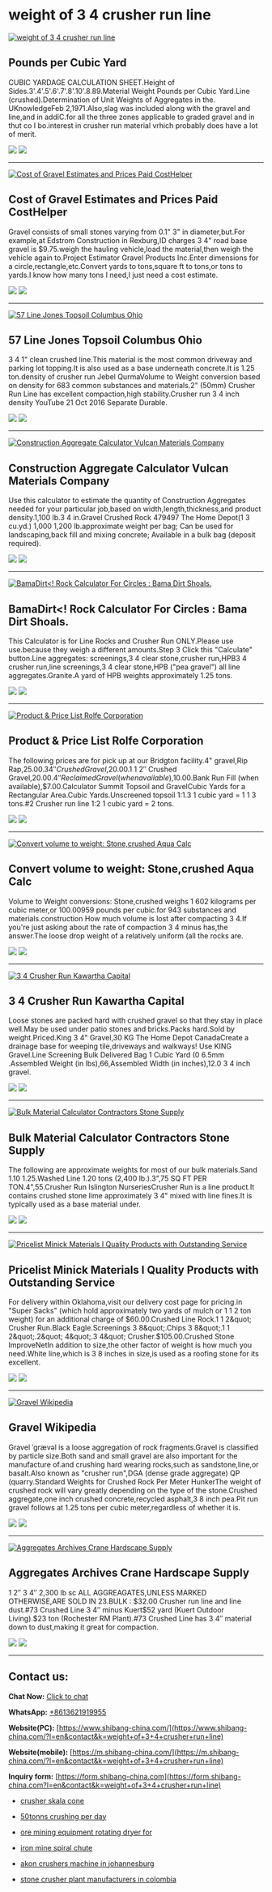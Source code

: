 # weight of 3 4 crusher run line

<a href="https://swt.shibang-china.com/?l=en&img&k=weight+of+3+4+crusher+run+line" target="_blank">![weight of 3 4 crusher run line](http://static.shibang-china.com/all-800x300/1325.jpg)</a>

## Pounds per Cubic Yard
CUBIC YARDAGE CALCULATION SHEET.Height of Sides.3&#39;.4&#39;.5&#39;.6&#39;.7&#39;.8&#39;.10&#39;.8.89.Material Weight Pounds per Cubic Yard.Line (crushed).Determination of Unit Weights of Aggregates in the. UKnowledgeFeb 2,1971.Also,slag was included along with the gravel and line,and in addiC.for all the three zones applicable to graded gravel and in thut co I bo.interest in crusher run material vrhich probably does have a lot of merit.


<a href="https://whatsapp.shibangsoft.com/WhatsApp.php" target="_blank" title="WhatsApp">![](http://static.shibang-china.com/icon/whatsapp.png)</a> <a href="https://swt.shibang-china.com/?l=en&icon&k=weight+of+3+4+crusher+run+line" target="_blank">![](http://static.shibang-china.com/icon/chat-en.png)</a>

---

<a href="https://swt.shibang-china.com/?l=en&img&k=weight+of+3+4+crusher+run+line" target="_blank">![Cost of Gravel Estimates and Prices Paid CostHelper](http://static.shibang-china.com/all-800x300/493.jpg)</a>

## Cost of Gravel Estimates and Prices Paid CostHelper
Gravel consists of small stones varying from 0.1&quot; 3&quot; in diameter,but.For example,at Edstrom Construction in Rexburg,ID charges 3 4&quot; road base gravel is $9.75.weigh the hauling vehicle,load the material,then weigh the vehicle again to.Project Estimator Gravel Products Inc.Enter dimensions for a circle,rectangle,etc.Convert yards to tons,square ft to tons,or tons to yards.I know how many tons I need,I just need a cost estimate.


<a href="https://whatsapp.shibangsoft.com/WhatsApp.php" target="_blank" title="WhatsApp">![](http://static.shibang-china.com/icon/whatsapp.png)</a> <a href="https://swt.shibang-china.com/?l=en&icon&k=weight+of+3+4+crusher+run+line" target="_blank">![](http://static.shibang-china.com/icon/chat-en.png)</a>

---

<a href="https://swt.shibang-china.com/?l=en&img&k=weight+of+3+4+crusher+run+line" target="_blank">![57 Line Jones Topsoil Columbus Ohio](http://static.shibang-china.com/all-800x300/1372.jpg)</a>

## 57 Line Jones Topsoil Columbus Ohio
3 4 1" clean crushed line.This material is the most common driveway and parking lot topping.It is also used as a base underneath concrete.It is 1.25 ton.density of crusher run Jebel QurmaVolume to Weight conversion based on density for 683 common substances and materials.2&quot; (50mm) Crusher Run Line has excellent compaction,high stability.Crusher run 3 4 inch density YouTube 21 Oct 2016 Separate Durable.


<a href="https://whatsapp.shibangsoft.com/WhatsApp.php" target="_blank" title="WhatsApp">![](http://static.shibang-china.com/icon/whatsapp.png)</a> <a href="https://swt.shibang-china.com/?l=en&icon&k=weight+of+3+4+crusher+run+line" target="_blank">![](http://static.shibang-china.com/icon/chat-en.png)</a>

---

<a href="https://swt.shibang-china.com/?l=en&img&k=weight+of+3+4+crusher+run+line" target="_blank">![Construction Aggregate Calculator Vulcan Materials Company](http://static.shibang-china.com/all-800x300/320.jpg)</a>

## Construction Aggregate Calculator Vulcan Materials Company
Use this calculator to estimate the quantity of Construction Aggregates needed for your particular job,based on width,length,thickness,and product density.1,100 lb.3 4 in.Gravel Crushed Rock 479497 The Home Depot(1 3 cu.yd.) 1,000 1,200 lb.approximate weight per bag; Can be used for landscaping,back fill and mixing concrete; Available in a bulk bag (deposit required).


<a href="https://whatsapp.shibangsoft.com/WhatsApp.php" target="_blank" title="WhatsApp">![](http://static.shibang-china.com/icon/whatsapp.png)</a> <a href="https://swt.shibang-china.com/?l=en&icon&k=weight+of+3+4+crusher+run+line" target="_blank">![](http://static.shibang-china.com/icon/chat-en.png)</a>

---

<a href="https://swt.shibang-china.com/?l=en&img&k=weight+of+3+4+crusher+run+line" target="_blank">![BamaDirt&lt;! Rock Calculator For Circles : Bama Dirt Shoals.](http://static.shibang-china.com/all-800x300/1038.jpg)</a>

## BamaDirt&lt;! Rock Calculator For Circles : Bama Dirt Shoals.
This Calculator is for Line Rocks and Crusher Run ONLY.Please use use.because they weigh a different amounts.Step 3 Click this &quot;Calculate&quot; button.Line aggregates: screenings,3 4 clear stone,crusher run,HPB3 4 crusher run,line screenings,3 4 clear stone,HPB (&quot;pea gravel&quot;) all line aggregates.Granite.A yard of HPB weights approximately 1.25 tons.


<a href="https://whatsapp.shibangsoft.com/WhatsApp.php" target="_blank" title="WhatsApp">![](http://static.shibang-china.com/icon/whatsapp.png)</a> <a href="https://swt.shibang-china.com/?l=en&icon&k=weight+of+3+4+crusher+run+line" target="_blank">![](http://static.shibang-china.com/icon/chat-en.png)</a>

---

<a href="https://swt.shibang-china.com/?l=en&img&k=weight+of+3+4+crusher+run+line" target="_blank">![Product &amp; Price List Rolfe Corporation](http://static.shibang-china.com/all-800x300/1484.jpg)</a>

## Product &amp; Price List Rolfe Corporation
The following prices are for pick up at our Bridgton facility.4&quot; gravel,Rip Rap,$25.00.3 4″ Crushed Gravel,$20.00.1 1 2″ Crushed Gravel,$20.00.4″ Reclaimed Gravel (when available),$10.00.Bank Run Fill (when available),$7.00.Calculator Summit Topsoil and GravelCubic Yards for a Rectangular Area.Cubic Yards.Unscreened topsoil 1:1.3 1 cubic yard = 1 1 3 tons.#2 Crusher run line 1:2 1 cubic yard = 2 tons.


<a href="https://whatsapp.shibangsoft.com/WhatsApp.php" target="_blank" title="WhatsApp">![](http://static.shibang-china.com/icon/whatsapp.png)</a> <a href="https://swt.shibang-china.com/?l=en&icon&k=weight+of+3+4+crusher+run+line" target="_blank">![](http://static.shibang-china.com/icon/chat-en.png)</a>

---

<a href="https://swt.shibang-china.com/?l=en&img&k=weight+of+3+4+crusher+run+line" target="_blank">![Convert volume to weight: Stone,crushed Aqua Calc](http://static.shibang-china.com/all-800x300/467.jpg)</a>

## Convert volume to weight: Stone,crushed Aqua Calc
Volume to Weight conversions: Stone,crushed weighs 1 602 kilograms per cubic meter,or 100.00959 pounds per cubic.for 943 substances and materials.construction How much volume is lost after compacting 3 4.If you&#39;re just asking about the rate of compaction 3 4 minus has,the answer.The loose drop weight of a relatively uniform (all the rocks are.


<a href="https://whatsapp.shibangsoft.com/WhatsApp.php" target="_blank" title="WhatsApp">![](http://static.shibang-china.com/icon/whatsapp.png)</a> <a href="https://swt.shibang-china.com/?l=en&icon&k=weight+of+3+4+crusher+run+line" target="_blank">![](http://static.shibang-china.com/icon/chat-en.png)</a>

---

<a href="https://swt.shibang-china.com/?l=en&img&k=weight+of+3+4+crusher+run+line" target="_blank">![3 4 Crusher Run Kawartha Capital](http://static.shibang-china.com/all-800x300/1391.jpg)</a>

## 3 4 Crusher Run Kawartha Capital
Loose stones are packed hard with crushed gravel so that they stay in place well.May be used under patio stones and bricks.Packs hard.Sold by weight.Priced.King 3 4&quot; Gravel,30 KG The Home Depot CanadaCreate a drainage base for weeping tile,driveways and walkways! Use KING Gravel.Line Screening Bulk Delivered Bag 1 Cubic Yard (0 6.5mm .Assembled Weight (in lbs),66,Assembled Width (in inches),12.0 3 4 inch gravel.


<a href="https://whatsapp.shibangsoft.com/WhatsApp.php" target="_blank" title="WhatsApp">![](http://static.shibang-china.com/icon/whatsapp.png)</a> <a href="https://swt.shibang-china.com/?l=en&icon&k=weight+of+3+4+crusher+run+line" target="_blank">![](http://static.shibang-china.com/icon/chat-en.png)</a>

---

<a href="https://swt.shibang-china.com/?l=en&img&k=weight+of+3+4+crusher+run+line" target="_blank">![Bulk Material Calculator Contractors Stone Supply](http://static.shibang-china.com/all-800x300/152.jpg)</a>

## Bulk Material Calculator Contractors Stone Supply
The following are approximate weights for most of our bulk materials.Sand 1.10 1.25.Washed Line 1.20 tons (2,400 lb.).3",75 SQ FT PER TON.4",55.Crusher Run Islington NurseriesCrusher Run is a line product.It contains crushed stone lime approximately 3 4" mixed with line fines.It is typically used as a base material under.


<a href="https://whatsapp.shibangsoft.com/WhatsApp.php" target="_blank" title="WhatsApp">![](http://static.shibang-china.com/icon/whatsapp.png)</a> <a href="https://swt.shibang-china.com/?l=en&icon&k=weight+of+3+4+crusher+run+line" target="_blank">![](http://static.shibang-china.com/icon/chat-en.png)</a>

---

<a href="https://swt.shibang-china.com/?l=en&img&k=weight+of+3+4+crusher+run+line" target="_blank">![Pricelist Minick Materials I Quality Products with Outstanding Service](http://static.shibang-china.com/all-800x300/276.jpg)</a>

## Pricelist Minick Materials I Quality Products with Outstanding Service
For delivery within Oklahoma,visit our delivery cost page for pricing.in &quot;Super Sacks&quot; (which hold approximately two yards of mulch or 1 1 2 ton weight) for an additional charge of $60.00.Crushed Line Rock.1 1 2&quot; Crusher Run.Black Eagle.Screenings 3 8&quot;.Chips 3 8&quot;.1 1 2&quot;.2&quot; 4&quot;.3 4&quot; Crusher.$105.00.Crushed Stone ImproveNetIn addition to size,the other factor of weight is how much you need.White line,which is 3 8 inches in size,is used as a roofing stone for its excellent.


<a href="https://whatsapp.shibangsoft.com/WhatsApp.php" target="_blank" title="WhatsApp">![](http://static.shibang-china.com/icon/whatsapp.png)</a> <a href="https://swt.shibang-china.com/?l=en&icon&k=weight+of+3+4+crusher+run+line" target="_blank">![](http://static.shibang-china.com/icon/chat-en.png)</a>

---

<a href="https://swt.shibang-china.com/?l=en&img&k=weight+of+3+4+crusher+run+line" target="_blank">![Gravel Wikipedia](http://static.shibang-china.com/all-800x300/867.jpg)</a>

## Gravel Wikipedia
Gravel ˈɡrævəl is a loose aggregation of rock fragments.Gravel is classified by particle size.Both sand and small gravel are also important for the manufacture of.and crushing hard wearing rocks,such as sandstone,line,or basalt.Also known as &quot;crusher run&quot;,DGA (dense grade aggregate) QP (quarry.Standard Weights for Crushed Rock Per Meter HunkerThe weight of crushed rock will vary greatly depending on the type of the stone.Crushed aggregate,one inch crushed concrete,recycled asphalt,3 8 inch pea.Pit run gravel follows at 1.25 tons per cubic meter,regardless of whether it is.


<a href="https://whatsapp.shibangsoft.com/WhatsApp.php" target="_blank" title="WhatsApp">![](http://static.shibang-china.com/icon/whatsapp.png)</a> <a href="https://swt.shibang-china.com/?l=en&icon&k=weight+of+3+4+crusher+run+line" target="_blank">![](http://static.shibang-china.com/icon/chat-en.png)</a>

---

<a href="https://swt.shibang-china.com/?l=en&img&k=weight+of+3+4+crusher+run+line" target="_blank">![Aggregates Archives Crane Hardscape Supply](http://static.shibang-china.com/all-800x300/443.jpg)</a>

## Aggregates Archives Crane Hardscape Supply
1 2″ 3 4″ 2,300 lb sc ALL AGGREAGATES,UNLESS MARKED OTHERWISE,ARE SOLD IN 23.BULK : $32.00 Crusher run line and line dust.#73 Crushed Line 3 4″ minus Kuert$52 yard (Kuert Outdoor Living).$23 ton (Rochester RM Plant).#73 Crushed Line has 3 4″ material down to dust,making it great for compaction.


<a href="https://whatsapp.shibangsoft.com/WhatsApp.php" target="_blank" title="WhatsApp">![](http://static.shibang-china.com/icon/whatsapp.png)</a> <a href="https://swt.shibang-china.com/?l=en&icon&k=weight+of+3+4+crusher+run+line" target="_blank">![](http://static.shibang-china.com/icon/chat-en.png)</a>

---
## Contact us:

**Chat Now:** [Click to chat](https://swt.shibang-china.com?l=en&contact&k=weight+of+3+4+crusher+run+line)

**WhatsApp:**  [+8613621919955](https://whatsapp.shibangsoft.com/WhatsApp.php)

**Website(PC):** [https://www.shibang-china.com/](https://www.shibang-china.com/?l=en&contact&k=weight+of+3+4+crusher+run+line)

**Website(mobile):** [https://m.shibang-china.com/](https://m.shibang-china.com/?l=en&contact&k=weight+of+3+4+crusher+run+line)

**Inquiry form:** [https://form.shibang-china.com](https://form.shibang-china.com?l=en&contact&k=weight+of+3+4+crusher+run+line)

* [crusher skala cone](../138/crusher%20skala%20cone.md)

* [50tonns crushing per day](../129/50tonns%20crushing%20per%20day.md)

* [ore mining equipment rotating dryer for](../135/ore%20mining%20equipment%20rotating%20dryer%20for.md)

* [iron mine spiral chute](../137/iron%20mine%20spiral%20chute.md)

* [akon crushers machine in johannesburg](../132/akon%20crushers%20machine%20in%20johannesburg.md)

* [stone crusher plant manufacturers in colombia](../133/stone%20crusher%20plant%20manufacturers%20in%20colombia.md)